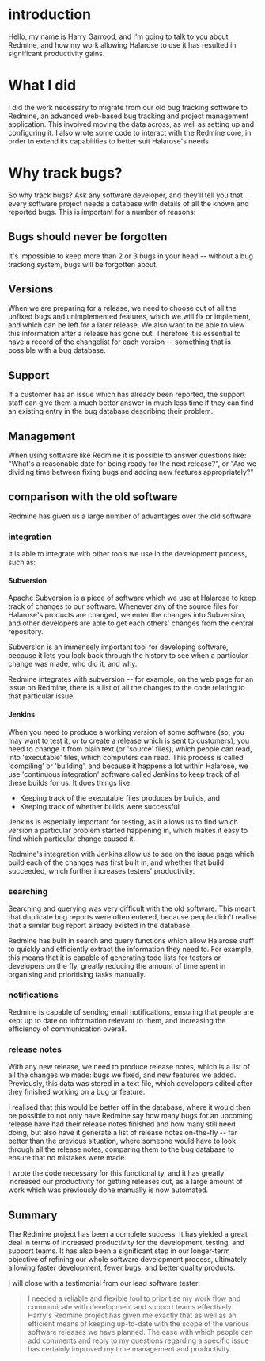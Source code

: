 # introduction

Hello, my name is Harry Garrood, and I'm going to talk to you about
Redmine, and how my work allowing Halarose to use it has resulted in
significant productivity gains.

# What I did

I did the work necessary to migrate from our old bug tracking software
to Redmine, an advanced web-based bug tracking and project management
application. This involved moving the data across, as well as setting
up and configuring it. I also wrote some code to interact with the
Redmine core, in order to extend its capabilities to better suit
Halarose's needs.

# Why track bugs?

So why track bugs? Ask any software developer, and they'll tell you that
every software project needs a database with details of all the known
and reported bugs. This is important for a number of reasons:

## Bugs should never be forgotten

It's impossible to keep more than 2 or 3 bugs in your head -- without
a bug tracking system, bugs will be forgotten about.

## Versions

When we are preparing for a release, we need to choose out of all the
unfixed bugs and unimplemented features, which we will fix or implement,
and which can be left for a later release. We also want to be able to
view this information after a release has gone out. Therefore it is
essential to have a record of the changelist for each version -- something
that is possible with a bug database.

## Support

If a customer has an issue which has already been reported, the
support staff can give them a much better answer in much less time
if they can find an existing entry in the bug database describing
their problem.

## Management

When using software like Redmine it is possible to answer
questions like: "What's a reasonable date for being ready for the next
release?", or "Are we dividing time between fixing bugs and adding new
features appropriately?"

## comparison with the old software

Redmine has given us a large number of advantages over the old software:

### integration

It is able to integrate with other tools we use in the development
process, such as:

#### Subversion

Apache Subversion is a piece of software which we use at Halarose to
keep track of changes to our software. Whenever any of the source
files for Halarose's products are changed, we enter the changes into
Subversion, and other developers are able to get each others' changes
from the central repository.

Subversion is an immensely important tool for developing software,
because it lets you look back through the history to see when a
particular change was made, who did it, and why.

Redmine integrates with subversion -- for example, on the web page for
an issue on Redmine, there is a list of all the changes to the code
relating to that particular issue.

#### Jenkins

When you need to produce a working version of some software (so, you may
want to test it, or to create a release which is sent to customers), you
need to change it from plain text (or 'source' files), which people can
read, into 'executable' files, which computers can read. This process is
called 'compiling' or 'building', and because it happens a lot within
Halarose, we use 'continuous integration' software called Jenkins to
keep track of all these builds for us. It does things like:

* Keeping track of the executable files produces by builds, and
* Keeping track of whether builds were successful

Jenkins is especially important for testing, as it allows us to find
which version a particular problem started happening in, which makes it
easy to find which particular change caused it.

Redmine's integration with Jenkins allow us to see on the issue page
which build each of the changes was first built in, and whether that
build succeeded, which further increases testers' productivity.

### searching

Searching and querying was very difficult with the old software. This
meant that duplicate bug reports were often entered, because people
didn't realise that a similar bug report already existed in the
database.

Redmine has built in search and query functions which allow Halarose
staff to quickly and efficiently extract the information they need to.
For example, this means that it is capable of generating todo lists for
testers or developers on the fly, greatly reducing the amount of time
spent in organising and prioritising tasks manually.

### notifications

Redmine is capable of sending email notifications, ensuring that people
are kept up to date on information relevant to them, and increasing the
efficiency of communication overall.

### release notes

With any new release, we need to produce release notes, which is a list
of all the changes we made: bugs we fixed, and new features we added.
Previously, this data was stored in a text file, which developers edited
after they finished working on a bug or feature.

I realised that this would be better off in the database, where it
would then be possible to not only have Redmine say how many bugs for an
upcoming release have had their release notes finished and how many
still need doing, but also have it generate a list of release notes
on-the-fly -- far better than the previous situation, where someone
would have to look through all the release notes, comparing them to the
bug database to ensure that no mistakes were made.

I wrote the code necessary for this functionality, and it has greatly
increased our productivity for getting releases out, as a large amount
of work which was previously done manually is now automated.

## Summary

The Redmine project has been a complete success. It has yielded a
great deal in terms of increased productivity for the
development, testing, and support teams. It has also been a significant
step in our longer-term objective of refining our whole software
development process, ultimately allowing faster development, fewer bugs,
and better quality products.

I will close with a testimonial from our lead software tester:

> I needed a reliable and flexible tool to
> prioritise my work flow and communicate with development and support
> teams effectively.  Harry's Redmine project has given me exactly that
> as well as an efficient means of keeping up-to-date with the scope of
> the various software releases we have planned.  The ease with which
> people can add comments and reply to my questions regarding a specific
> issue has certainly improved my time management and productivity.
